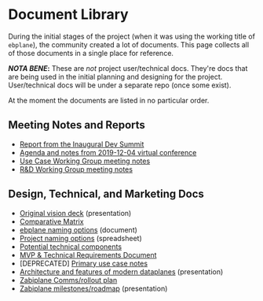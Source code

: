 # Document Library

During the initial stages of the project (when it was using the working title of `ebplane`), the community created a lot of documents. This page collects all of those documents in a single place for reference.

**_NOTA BENE_:** These are _not_ project user/technical docs. They're docs that are being used in the initial planning and designing for the project. User/technical docs will be under a separate repo (once some exist).

At the moment the documents are listed in no particular order.

## Meeting Notes and Reports

* [Report from the Inaugural Dev Summit](https://docs.google.com/document/d/1I7Qo_eQdntJWyVqbm7WlIK8-c0yWHmxUDd2TJnm00KQ/edit#heading=h.akmokdlo17on)
* [Agenda and notes from 2019-12-04 virtual conference](https://docs.google.com/document/d/10BWKlq1luJ0T2epb30GUjW02Kj2kvWftEqoechoUbLM/edit)
* [Use Case Working Group meeting notes](https://docs.google.com/document/d/1kPsduDCU-xlk0T_bi8DZV_Hs5hHGIFy1pRVVXQIrbwY/edit#heading=h.21jmh2p1p53m)
* [R&D Working Group meeting notes](https://docs.google.com/document/d/1XNlAbATKKpNRsRKG91D_XccT9biaokGJ91S7T1C3u00/edit#heading=h.uut46h5vjzhv)

## Design, Technical, and Marketing Docs

* [Original vision deck](https://docs.google.com/presentation/d/1i-Wl18n9TNpM_RaLOxnMOoAmr2RkyyrFq0zKJA6gpC8/edit?usp=sharing) (presentation)
* [Comparative Matrix](https://docs.google.com/document/d/1ZQjKaU0o_8dsxjn1Ug1B_UzuzyS-svrRYYK3BXdUjfw/edit)
* [ebplane naming options](https://docs.google.com/document/d/1gMxv-mumlOSzL60jyCEbz97arP48qeg2lvI_YTcmZC0/edit) (document)
* [Project naming options](https://docs.google.com/spreadsheets/d/1e3exzmap9SC6aWJJUZNk0NyvMyb0YdwhiZHAIgouKEo/edit#gid=1049139088) (spreadsheet)
* [Potential technical components](https://docs.google.com/document/d/1S7pJZUGMOzRykJzyAOuEPVhUMKjiuSsMBxJiKouf3Aw/edit#heading=h.i8mhtcz6pa0u)
* [MVP & Technical Requirements Document](https://docs.google.com/document/d/16YggLpAyYUxjf4PcwxObkRPEh3rzRuqjS8rRv0O0ThA/edit#heading=h.rr1fagr15anh)
* [DEPRECATED] [Primary use case notes](https://docs.google.com/document/d/184fQxoOfSyAClc5NWi9lzbPkSTJH4nVrTkN2FDBlW94/edit)
* [Architecture and features of modern dataplanes](https://docs.google.com/presentation/d/1ATVX4tE0KWP2CHtcoF2ajvR-KlGnEKPeApCt3ZrLV_Y/edit) (presentation)
* [Zabiplane Comms/rollout plan](https://docs.google.com/document/d/1NfGzrPOGzLSDb57HGTqJU5oJzogmY85jQQr6G-8QbF4/edit?usp=sharing)
* [Zabiplane milestones/roadmap](https://docs.google.com/presentation/d/1n8fZQxXjnoM-_8KaC4oIUUDEsUZviAdGah1DTBoQtXk/edit?ts=5e15e949#slide=id.p1) (presentation)
